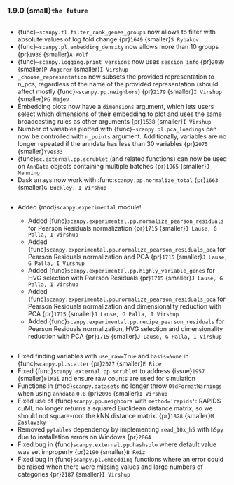 ### 1.9.0 {small}`the future`

```{rubric} Features
```

- {func}`~scanpy.tl.filter_rank_genes_groups` now allows to filter with absolute values of log fold change {pr}`1649` {smaller}`S Rybakov`
- {func}`~scanpy.pl.embedding_density` now allows more than 10 groups {pr}`1936` {smaller}`A Wolf`
- {func}`~scanpy.logging.print_versions` now uses `session_info` {pr}`2089` {smaller}`P Angerer` {smaller}`I Virshup`
- `_choose_representation` now subsets the provided representation to n_pcs, regardless of the name of the provided representation (should affect mostly {func}`~scanpy.pp.neighbors`)  {pr}`2179`  {smaller}`I Virshup` {smaller}`PG Majev`
- Embedding plots now have a `dimensions` argument, which lets users select which dimensions of their embedding to plot and uses the same broadcasting rules as other arguments {pr}`1538` {smaller}`I Virshup`
- Number of variables plotted with {func}`~scanpy.pl.pca_loadings` can now be controlled with `n_points` argument. Additionally, variables are no longer repeated if the anndata has less than 30 variables {pr}`2075` {smaller}`Yves33`
- {func}`sc.external.pp.scrublet` (and related functions) can now be used on `AnnData` objects containing multiple batches {pr}`1965` {smaller}`J Manning`
- Dask arrays now work with :func:`scanpy.pp.normalize_total` {pr}`1663` {smaller}`G Buckley, I Virshup`


```{rubric} Experimental module
```

- Added {mod}`scanpy.experimental` module!

  - Added {func}`scanpy.experimental.pp.normalize_pearson_residuals` for Pearson Residuals normalization {pr}`1715` {smaller}`J Lause, G Palla, I Virshup`
  - Added {func}`scanpy.experimental.pp.normalize_pearson_residuals_pca` for Pearson Residuals normalization and PCA {pr}`1715` {smaller}`J Lause, G Palla, I Virshup`
  - Added {func}`scanpy.experimental.pp.highly_variable_genes` for HVG selection with Pearson Residuals {pr}`1715` {smaller}`J Lause, G Palla, I Virshup`
  - Added {func}`scanpy.experimental.pp.normalize_pearson_residuals_pca` for Pearson Residuals normalization and dimensionality reduction with PCA {pr}`1715` {smaller}`J Lause, G Palla, I Virshup`
  - Added {func}`scanpy.experimental.pp.recipe_pearson_residuals` for Pearson Residuals normalization, HVG selection and dimensionality reduction with PCA  {pr}`1715` {smaller}`J Lause, G Palla, I Virshup`

```{rubric} Bug fixes
```

- Fixed finding variables with `use_raw=True` and `basis=None` in {func}`scanpy.pl.scatter` {pr}`2027` {smaller}`E Rice`
- Fixed {func}`scanpy.external.pp.scrublet` to address {issue}`1957` {smaller}`FlMai` and ensure raw counts are used for simulation
- Functions in {mod}`scanpy.datasets` no longer throw `OldFormatWarnings` when using `anndata` `0.8` {pr}`2096` {smaller}`I Virshup`
- Fixed use of {func}`scanpy.pp.neighbors` with `method='rapids'`: RAPIDS cuML no longer returns a squared Euclidean distance matrix, so we should not square-root the kNN distance matrix. {pr}`1828` {smaller}`M Zaslavsky`
- Removed `pytables` dependency by implementing `read_10x_h5` with `h5py` due to installation errors on Windows {pr}`2064`
- Fixed bug in {func}`scanpy.external.pp.hashsolo` where default value was set improperly {pr}`2190` {smaller}`B Reiz`
- Fixed bug in {func}`scanpy.pl.embedding` functions where an error could be raised when there were missing values and large numbers of categories {pr}`2187` {smaller}`I Virshup`
